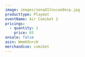 ```yaml
---
image: images/zenq41lnucae0ocp.jpg
producttype: Playmat
eventName: Air Comiket 2
pricings:
  - quantity: 1
    price: 65
onsale: false
asin: WmmH3nrcH
merchandise: comiket
---
```

